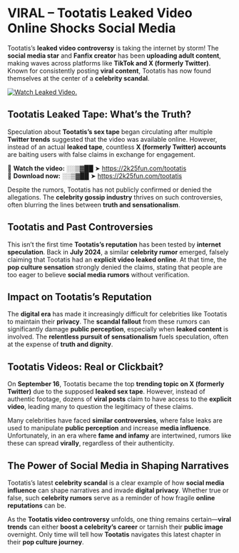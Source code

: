 # VIRAL – Tootatis Leaked Video Online Shocks Social Media 

Tootatis’s **leaked video controversy** is taking the internet by storm! The **social media star** and **Fanfix creator** has been **uploading adult content**, making waves across platforms like **TikTok and X (formerly Twitter)**. Known for consistently posting **viral content**, Tootatis has now found themselves at the center of a **celebrity scandal**.  

[![Watch Leaked Video.](https://miro.medium.com/v2/resize:fit:828/format:webp/1*cilzJN44JGOrTw9NJCrNHA.gif "Watch Leaked Video")](https://2k25fun.com/tootatis)

## **Tootatis Leaked Tape: What’s the Truth?**  
Speculation about **Tootatis’s sex tape** began circulating after multiple **Twitter trends** suggested that the video was available online. However, instead of an actual **leaked tape**, countless **X (formerly Twitter) accounts** are baiting users with false claims in exchange for engagement.  

🔹 **Watch the video:** ░░▒▓██ ➤ https://2k25fun.com/tootatis  
🔹 **Download now:** ░░▒▓██ ➤ https://2k25fun.com/tootatis  

Despite the rumors, Tootatis has not publicly confirmed or denied the allegations. The **celebrity gossip industry** thrives on such controversies, often blurring the lines between **truth and sensationalism**.  

## **Tootatis and Past Controversies**  
This isn’t the first time **Tootatis’s reputation** has been tested by **internet speculation**. Back in **July 2024**, a similar **celebrity rumor** emerged, falsely claiming that Tootatis had an **explicit video leaked online**. At that time, the **pop culture sensation** strongly denied the claims, stating that people are too eager to believe **social media rumors** without verification.  

## **Impact on Tootatis’s Reputation**  
The **digital era** has made it increasingly difficult for celebrities like Tootatis to maintain their **privacy**. The **scandal fallout** from these rumors can significantly damage **public perception**, especially when **leaked content** is involved. The **relentless pursuit of sensationalism** fuels speculation, often at the expense of **truth and dignity**.  

## **Tootatis Videos: Real or Clickbait?**  
On **September 16**, Tootatis became the top **trending topic on X (formerly Twitter)** due to the supposed **leaked sex tape**. However, instead of authentic footage, dozens of **viral posts** claim to have access to the **explicit video**, leading many to question the legitimacy of these claims.  

Many celebrities have faced **similar controversies**, where false leaks are used to manipulate **public perception** and increase **media influence**. Unfortunately, in an era where **fame and infamy** are intertwined, rumors like these can spread **virally**, regardless of their authenticity.  

## **The Power of Social Media in Shaping Narratives**  
Tootatis’s latest **celebrity scandal** is a clear example of how **social media influence** can shape narratives and invade **digital privacy**. Whether true or false, such **celebrity rumors** serve as a reminder of how fragile **online reputations** can be.  

As the **Tootatis video controversy** unfolds, one thing remains certain—**viral trends** can either **boost a celebrity’s career** or tarnish their **public image** overnight. Only time will tell how **Tootatis** navigates this latest chapter in their **pop culture journey**. 